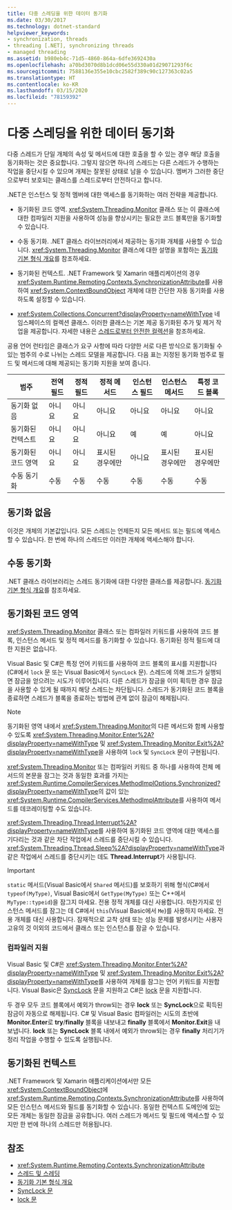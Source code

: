 ```yaml
---
title: 다중 스레딩을 위한 데이터 동기화
ms.date: 03/30/2017
ms.technology: dotnet-standard
helpviewer_keywords:
- synchronization, threads
- threading [.NET], synchronizing threads
- managed threading
ms.assetid: b980eb4c-71d5-4860-864a-6dfe3692430a
ms.openlocfilehash: a70bd3070d8b1dcd06e55d330a01d29071293f6c
ms.sourcegitcommit: 7588136e355e10cbc2582f389c90c127363c02a5
ms.translationtype: HT
ms.contentlocale: ko-KR
ms.lasthandoff: 03/15/2020
ms.locfileid: "78159392"
---
```

# <a name="synchronizing-data-for-multithreading"></a>다중 스레딩을 위한 데이터 동기화

다중 스레드가 단일 개체의 속성 및 메서드에 대한 호출을 할 수 있는 경우 해당 호출을 동기화하는 것은 중요합니다. 그렇지 않으면 하나의 스레드는 다른 스레드가 수행하는 작업을 중단시킬 수 있으며 개체는 잘못된 상태로 남을 수 있습니다. 멤버가 그러한 중단으로부터 보호되는 클래스를 스레드로부터 안전하다고 합니다.  
  
.NET은 인스턴스 및 정적 멤버에 대한 액세스를 동기화하는 여러 전략을 제공합니다.  
  
- 동기화된 코드 영역. <xref:System.Threading.Monitor> 클래스 또는 이 클래스에 대한 컴파일러 지원을 사용하여 성능을 향상시키는 필요한 코드 블록만을 동기화할 수 있습니다.  
  
- 수동 동기화. .NET 클래스 라이브러리에서 제공하는 동기화 개체를 사용할 수 있습니다. <xref:System.Threading.Monitor> 클래스에 대한 설명을 포함하는 [동기화 기본 형식 개요](../../../docs/standard/threading/overview-of-synchronization-primitives.md)를 참조하세요.  
  
- 동기화된 컨텍스트. .NET Framework 및 Xamarin 애플리케이션의 경우 <xref:System.Runtime.Remoting.Contexts.SynchronizationAttribute>를 사용하여 <xref:System.ContextBoundObject> 개체에 대한 간단한 자동 동기화를 사용하도록 설정할 수 있습니다.  
  
- <xref:System.Collections.Concurrent?displayProperty=nameWithType> 네임스페이스의 컬렉션 클래스. 이러한 클래스는 기본 제공 동기화된 추가 및 제거 작업을 제공합니다. 자세한 내용은 [스레드로부터 안전한 컬렉션](../../../docs/standard/collections/thread-safe/index.md)을 참조하세요.  
  
 공용 언어 런타임은 클래스가 요구 사항에 따라 다양한 서로 다른 방식으로 동기화될 수 있는 범주의 수로 나뉘는 스레드 모델을 제공합니다. 다음 표는 지정된 동기화 범주로 필드 및 메서드에 대해 제공되는 동기화 지원을 보여 줍니다.  
  
|범주|전역 필드|정적 필드|정적 메서드|인스턴스 필드|인스턴스 메서드|특정 코드 블록|  
|--------------|-------------------|-------------------|--------------------|---------------------|----------------------|--------------------------|  
|동기화 없음|아니요|아니요|아니요|아니요|아니요|아니요|  
|동기화된 컨텍스트|아니요|아니요|아니요|예|예|아니요|  
|동기화된 코드 영역|아니요|아니요|표시된 경우에만|아니요|표시된 경우에만|표시된 경우에만|  
|수동 동기화|수동|수동|수동|수동|수동|수동|  
  
## <a name="no-synchronization"></a>동기화 없음  
 이것은 개체의 기본값입니다. 모든 스레드는 언제든지 모든 메서드 또는 필드에 액세스할 수 있습니다. 한 번에 하나의 스레드만 이러한 개체에 액세스해야 합니다.  
  
## <a name="manual-synchronization"></a>수동 동기화  
 .NET 클래스 라이브러리는 스레드 동기화에 대한 다양한 클래스를 제공합니다. [동기화 기본 형식 개요](../../../docs/standard/threading/overview-of-synchronization-primitives.md)를 참조하세요.  
  
## <a name="synchronized-code-regions"></a>동기화된 코드 영역  
 <xref:System.Threading.Monitor> 클래스 또는 컴파일러 키워드를 사용하여 코드 블록, 인스턴스 메서드 및 정적 메서드를 동기화할 수 있습니다. 동기화된 정적 필드에 대한 지원은 없습니다.  
  
 Visual Basic 및 C#은 특정 언어 키워드를 사용하여 코드 블록의 표시를 지원합니다(C#에서 `lock` 문 또는 Visual Basic에서 `SyncLock` 문). 스레드에 의해 코드가 실행되면 잠금을 얻으려는 시도가 이루어집니다. 다른 스레드가 잠금을 이미 획득한 경우 잠금을 사용할 수 있게 될 때까지 해당 스레드는 차단됩니다. 스레드가 동기화된 코드 블록을 종료하면 스레드가 블록을 종료하는 방법에 관계 없이 잠금이 해제됩니다.  
  
> [!NOTE]
> 동기화된 영역 내에서 <xref:System.Threading.Monitor>의 다른 메서드와 함께 사용할 수 있도록 <xref:System.Threading.Monitor.Enter%2A?displayProperty=nameWithType> 및 <xref:System.Threading.Monitor.Exit%2A?displayProperty=nameWithType>을 사용하여 `lock` 및 `SyncLock` 문이 구현됩니다.  
  
 <xref:System.Threading.Monitor> 또는 컴파일러 키워드 중 하나를 사용하여 전체 메서드의 본문을 잠그는 것과 동일한 효과를 가지는 <xref:System.Runtime.CompilerServices.MethodImplOptions.Synchronized?displayProperty=nameWithType>의 값이 있는 <xref:System.Runtime.CompilerServices.MethodImplAttribute>를 사용하여 메서드를 데코레이팅할 수도 있습니다.  
  
 <xref:System.Threading.Thread.Interrupt%2A?displayProperty=nameWithType>를 사용하여 동기화된 코드 영역에 대한 액세스를 기다리는 것과 같은 차단 작업에서 스레드를 중단시킬 수 있습니다. <xref:System.Threading.Thread.Sleep%2A?displayProperty=nameWithType>과 같은 작업에서 스레드를 중단시키는 데도 **Thread.Interrupt**가 사용됩니다.  
  
> [!IMPORTANT]
> `static` 메서드(Visual Basic에서 `Shared` 메서드)를 보호하기 위해 형식(C#에서 `typeof(MyType)`, Visual Basic에서 `GetType(MyType)` 또는 C++에서 `MyType::typeid`)을 잠그지 마세요. 전용 정적 개체를 대신 사용합니다. 마찬가지로 인스턴스 메서드를 잠그는 데 C#에서 `this`(Visual Basic에서 `Me`)를 사용하지 마세요. 전용 개체를 대신 사용합니다. 잠재적으로 교착 상태 또는 성능 문제를 발생시키는 사용자 고유의 것 이외의 코드에서 클래스 또는 인스턴스를 잠글 수 있습니다.  
  
### <a name="compiler-support"></a>컴파일러 지원  
 Visual Basic 및 C#은 <xref:System.Threading.Monitor.Enter%2A?displayProperty=nameWithType> 및 <xref:System.Threading.Monitor.Exit%2A?displayProperty=nameWithType>를 사용하여 개체를 잠그는 언어 키워드를 지원합니다. Visual Basic은 [SyncLock](../../visual-basic/language-reference/statements/synclock-statement.md) 문을 지원하고 C#은 [lock](../../csharp/language-reference/keywords/lock-statement.md) 문을 지원합니다.  
  
 두 경우 모두 코드 블록에서 예외가 throw되는 경우 **lock** 또는 **SyncLock**으로 획득된 잠금이 자동으로 해제됩니다. C# 및 Visual Basic 컴파일러는 시도의 초반에 **Monitor.Enter**로 **try**/**finally** 블록을 내보내고 **finally** 블록에서 **Monitor.Exit**을 내보냅니다. **lock** 또는 **SyncLock** 블록 내에서 예외가 throw되는 경우 **finally** 처리기가 정리 작업을 수행할 수 있도록 실행됩니다.  
  
## <a name="synchronized-context"></a>동기화된 컨텍스트  

.NET Framework 및 Xamarin 애플리케이션에서만 모든 <xref:System.ContextBoundObject>에 <xref:System.Runtime.Remoting.Contexts.SynchronizationAttribute>를 사용하여 모든 인스턴스 메서드와 필드를 동기화할 수 있습니다. 동일한 컨텍스트 도메인에 있는 모든 개체는 동일한 잠금을 공유합니다. 여러 스레드가 메서드 및 필드에 액세스할 수 있지만 한 번에 하나의 스레드만 허용됩니다.  
  
## <a name="see-also"></a>참조

- <xref:System.Runtime.Remoting.Contexts.SynchronizationAttribute>
- [스레드 및 스레딩](../../../docs/standard/threading/threads-and-threading.md)
- [동기화 기본 형식 개요](../../../docs/standard/threading/overview-of-synchronization-primitives.md)
- [SyncLock 문](../../visual-basic/language-reference/statements/synclock-statement.md)
- [lock 문](../../csharp/language-reference/keywords/lock-statement.md)
